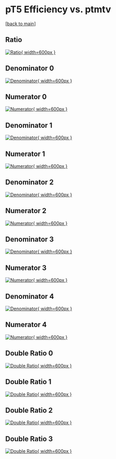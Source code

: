# pT5 Efficiency vs. ptmtv

[[back to main](./)]



## Ratio

[![Ratio](../mtv/var/pT5_base_211_0_eff_ptmtv.png){ width=600px }](../mtv/var/pT5_base_211_0_eff_ptmtv.pdf)

## Denominator 0

[![Denominator](../mtv/den/pT5_base_211_0_eff_ptmtv_den0.png){ width=600px }](../mtv/den/pT5_base_211_0_eff_ptmtv_den0.pdf)

## Numerator 0

[![Numerator](../mtv/num/pT5_base_211_0_eff_ptmtv_num0.png){ width=600px }](../mtv/num/pT5_base_211_0_eff_ptmtv_num0.pdf)

## Denominator 1

[![Denominator](../mtv/den/pT5_base_211_0_eff_ptmtv_den1.png){ width=600px }](../mtv/den/pT5_base_211_0_eff_ptmtv_den1.pdf)

## Numerator 1

[![Numerator](../mtv/num/pT5_base_211_0_eff_ptmtv_num1.png){ width=600px }](../mtv/num/pT5_base_211_0_eff_ptmtv_num1.pdf)

## Denominator 2

[![Denominator](../mtv/den/pT5_base_211_0_eff_ptmtv_den2.png){ width=600px }](../mtv/den/pT5_base_211_0_eff_ptmtv_den2.pdf)

## Numerator 2

[![Numerator](../mtv/num/pT5_base_211_0_eff_ptmtv_num2.png){ width=600px }](../mtv/num/pT5_base_211_0_eff_ptmtv_num2.pdf)

## Denominator 3

[![Denominator](../mtv/den/pT5_base_211_0_eff_ptmtv_den3.png){ width=600px }](../mtv/den/pT5_base_211_0_eff_ptmtv_den3.pdf)

## Numerator 3

[![Numerator](../mtv/num/pT5_base_211_0_eff_ptmtv_num3.png){ width=600px }](../mtv/num/pT5_base_211_0_eff_ptmtv_num3.pdf)

## Denominator 4

[![Denominator](../mtv/den/pT5_base_211_0_eff_ptmtv_den4.png){ width=600px }](../mtv/den/pT5_base_211_0_eff_ptmtv_den4.pdf)

## Numerator 4

[![Numerator](../mtv/num/pT5_base_211_0_eff_ptmtv_num4.png){ width=600px }](../mtv/num/pT5_base_211_0_eff_ptmtv_num4.pdf)

## Double Ratio 0

[![Double Ratio](../mtv/ratio/pT5_base_211_0_eff_ptmtv_ratio0.png){ width=600px }](../mtv/ratio/pT5_base_211_0_eff_ptmtv_ratio0.pdf)

## Double Ratio 1

[![Double Ratio](../mtv/ratio/pT5_base_211_0_eff_ptmtv_ratio1.png){ width=600px }](../mtv/ratio/pT5_base_211_0_eff_ptmtv_ratio1.pdf)

## Double Ratio 2

[![Double Ratio](../mtv/ratio/pT5_base_211_0_eff_ptmtv_ratio2.png){ width=600px }](../mtv/ratio/pT5_base_211_0_eff_ptmtv_ratio2.pdf)

## Double Ratio 3

[![Double Ratio](../mtv/ratio/pT5_base_211_0_eff_ptmtv_ratio3.png){ width=600px }](../mtv/ratio/pT5_base_211_0_eff_ptmtv_ratio3.pdf)

